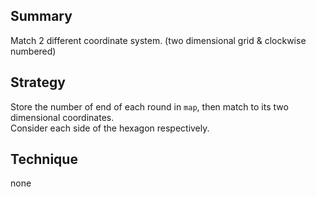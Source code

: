 ## Summary   
Match 2 different coordinate system. (two dimensional grid & clockwise numbered)  

## Strategy  
Store the number of end of each round in `map`, then match to its two dimensional coordinates.  
Consider each side of the hexagon respectively.  

## Technique  
none  
